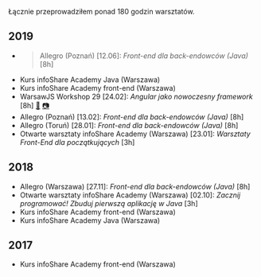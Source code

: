 Łącznie przeprowadziłem ponad 180 godzin warsztatów.

## 2019
* > Allegro (Poznań) [12.06]: _Front-end dla back-endowców (Java)_ [8h]
* Kurs infoShare Academy Java (Warszawa)
* Kurs infoShare Academy front-end (Warszawa)
* WarsawJS Workshop 29 [24.02]: _Angular jako nowoczesny framework_ [8h] [🔗](https://mat3e.github.io/talks/angular-workshop/WarsawJS.html#/) [📷](https://scontent-frx5-1.xx.fbcdn.net/v/t1.0-9/53761812_2590875151138812_4364681517226524672_o.jpg?_nc_cat=111&_nc_ht=scontent-frx5-1.xx&oh=7b9c9e0f077b5ec1af00b57f86c9c747&oe=5D8AFD06)
* Allegro (Poznań) [13.02]: _Front-end dla back-endowców (Java)_ [8h]
* Allegro (Toruń) [28.01]: _Front-end dla back-endowców (Java)_ [8h]
* Otwarte warsztaty infoShare Academy (Warszawa) [23.01]: _Warsztaty Front-End dla początkujących_ [3h]

## 2018
* Allegro (Warszawa) [27.11]: _Front-end dla back-endowców (Java)_ [8h]
* Otwarte warsztaty infoShare Academy (Warszawa) [02.10]: _Zacznij programować! Zbuduj pierwszą aplikację w Java_ [3h]
* Kurs infoShare Academy front-end (Warszawa)
* Kurs infoShare Academy Java (Warszawa)

## 2017
* Kurs infoShare Academy front-end (Warszawa)

